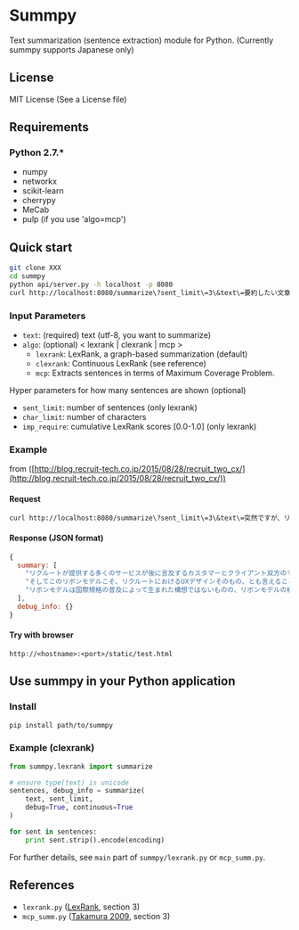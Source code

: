 # Summpy

Text summarization (sentence extraction) module for Python.
(Currently summpy supports Japanese only)

## License

MIT License (See a License file)

## Requirements 

### Python 2.7.*

+ numpy
+ networkx
+ scikit-learn
+ cherrypy
+ MeCab
+ pulp (if you use 'algo=mcp')

## Quick start

```sh
git clone XXX
cd summpy
python api/server.py -h localhost -p 8080
curl http://localhost:8080/summarize\?sent_limit\=3\&text\=要約したい文章を入力。
```

### Input Parameters

- `text`: (required) text (utf-8, you want to summarize) 
- `algo`: (optional) < lexrank | clexrank | mcp >
  + `lexrank`: LexRank, a graph-based summarization (default)
  + `clexrank`: Continuous LexRank (see reference)
  + `mcp`: Extracts sentences in terms of Maximum Coverage Problem.

Hyper parameters for how many sentences are shown (optional) 

- `sent_limit`: number of sentences (only lexrank)
- `char_limit`: number of characters
- `imp_require`: cumulative LexRank scores \[0.0-1.0\] (only lexrank)

### Example

from ([http://blog.recruit-tech.co.jp/2015/08/28/recruit_two_cx/](http://blog.recruit-tech.co.jp/2015/08/28/recruit_two_cx/))

#### Request

```sh
curl http://localhost:8080/summarize\?sent_limit\=3\&text\=突然ですが、リクルートのリボンモデルを耳にしたことはあるでしょうか？リボンモデルは2003年頃に当時は情報誌やフリーペーパーを主体としたメディアやビジネスを構築・実現するための基本構想として誕生し、ネットモデルへのトランスフォメーションを通じてその後、リクルート内で広まっていきました。リクルートが提供する多くのサービスが後に言及するカスタマーとクライアント双方のマッチングを実現するサービスと称される背景にはこのリボンモデルがあります。リボンモデルはいまでは社内における共通言語として浸透し、語られています。故に、これからも当ブログでは何度もこのリボンモデルが登場すると思います。リボンモデルは、部署や専門領域が異なるも、論点を明確に示す、いわばコンパスのような役割を果たします。例えば、集客を基軸とした施策立案や検討を目的とした議論の際はカスタマーの裾の部分。コンバージョンなど意思決定に関わる施策検討に関する議論の場合はリボンの結びの部分、というように全体の縮図から対象の領域を特定することでマクロな観点での分析や影響因子を推測することが可能になります。リクルートテクノロジーズではUX（ユーザエクスペリエンス）の観点から、このリボン構造を踏まえたマッチングを基軸としたUXデザインを支援・遂行しています。そしてこのリボンモデルこそ、リクルートにおけるUXデザインそのもの、とも言えることができます。UXデザインはその背景思想となる人間中心設計（ユーザー中心設計）の国際規格で1999年に発行されたISO13407をきっかけに、日本では2003年頃より普及し始めました。リボンモデル構想が生まれた年と偶然一致します。2010年にはその規格が改訂され、国際規格としてUXが定義されました。その定義によれば、「ユーザエクスペリエンスには、使用前、使用中、使用後に生じるユーザの感情、信念、嗜好、知覚、生理学的・心理学的な反応、行動や達成の全てを含む」と記載されています。リボンモデルは国際規格の普及によって生まれた構想ではないものの、リボンモデルの構造はカスタマーとクライアントの体験設計基盤とも捉えることができ、UXデザインの普及・浸透と足並を揃えるかのように組織内に醸成されていきました。リボンモデルが目指すCX思想は大きく分けて2つあります。1.CustomerExperience:カスタマーエクスペリエンスの向上（アクション創出の最大化）2.ClientExperience:クライアントエクスペリエンスの向上（期待価値の最大化）双方のUX、リクルートでは双方のCX（カスタマー＆クライアントエクスペリエンス）を配慮したサービスデザインが求められます。このように、リボンモデルは両者の視点を交えて両者をつなぐためのUXデザインフレームワークとも捉えることができます。例えば当方が関わっているサービスにおいては以下のように体験を前述の定義に従って分解することができます。また、KPIも分解された各アクションごとに設計・設計し、モニタリングする仕組みを構築しています。本来、UXが指し示す「U」はカスタマーのみに限定されず、サービスを構成する様々なステークホルダーをも対象としたトータルデザインが求められます。リクルートでは、偶然にもUXデザインと同時期に普及したこのリボンモデルによって、構想段階に留まらず、実現に向けたアクションをカスタマーとクライアントエクスペリエンスの観点からブレイクダウンすることで、両者を結び、最高の体験を提供するためのサービスないしはビジネスの実現を目指しています。結果としてユーザーとの対立構造が象徴されるWIN-WINな関係ではなく、サービスを共に創造していくためのクライアントを含めたWIN-WIN-WINの関係性を築くことで、双方にとっての「まだ、ここにない、出会い」を生み出す、文字通りのサービスデザインを実践することができます。スクリーンの前でこの記事を読まれているあなたも、共に「まだ、ここにない、出会い」を探しに、見つけに、そして生み出しにいきませんか？
```

#### Response (JSON format)

```javascript
{
  summary: [
    "リクルートが提供する多くのサービスが後に言及するカスタマーとクライアント双方のマッチングを実現するサービスと称される背景にはこのリボンモデルがあります。", 
    "そしてこのリボンモデルこそ、リクルートにおけるUXデザインそのもの、とも言えることができます。", 
    "リボンモデルは国際規格の普及によって生まれた構想ではないものの、リボンモデルの構造はカスタマーとクライアントの体験設計基盤とも捉えることができ、UXデザインの普及・浸透と足並を揃えるかのように組織内に醸成されていきました。"
  ],
  debug_info: {}
}
```

#### Try with browser

`http://<hostname>:<port>/static/test.html`

## Use summpy in your Python application

### Install

```sh
pip install path/to/summpy
```

### Example (clexrank)

```python
from summpy.lexrank import summarize

# ensure type(text) is unicode
sentences, debug_info = summarize(
    text, sent_limit,
    debug=True, continuous=True
)

for sent in sentences:
    print sent.strip().encode(encoding)
```

For further details, see `main` part of `summpy/lexrank.py` or `mcp_summ.py`.

## References

- `lexrank.py` ([LexRank](http://www.cs.cmu.edu/afs/cs/project/jair/pub/volume22/erkan04a-html/erkan04a.html), section 3)
- `mcp_summ.py` ([Takamura 2009](http://citeseerx.ist.psu.edu/viewdoc/summary?doi=10.1.1.222.6945), section 3)
